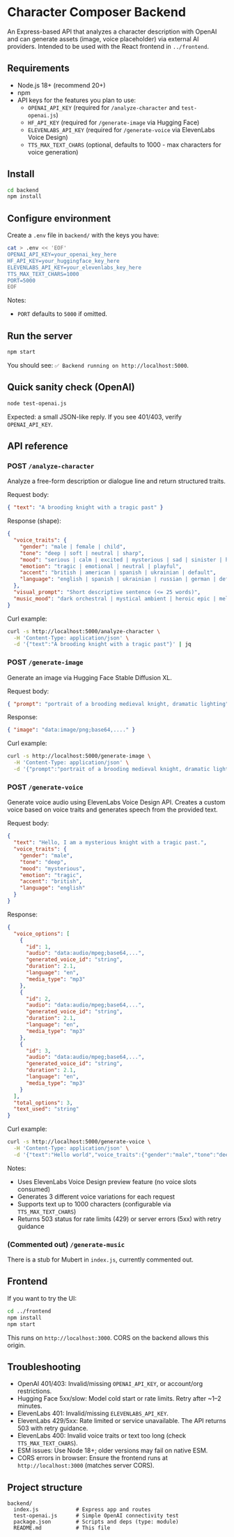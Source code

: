# Character Composer Backend

An Express-based API that analyzes a character description with OpenAI and can generate assets (image, voice placeholder) via external AI providers. Intended to be used with the React frontend in `../frontend`.

## Requirements
- Node.js 18+ (recommend 20+)
- npm
- API keys for the features you plan to use:
  - `OPENAI_API_KEY` (required for `/analyze-character` and `test-openai.js`)
  - `HF_API_KEY` (required for `/generate-image` via Hugging Face)
  - `ELEVENLABS_API_KEY` (required for `/generate-voice` via ElevenLabs Voice Design)
  - `TTS_MAX_TEXT_CHARS` (optional, defaults to 1000 - max characters for voice generation)

## Install
```bash
cd backend
npm install
```

## Configure environment
Create a `.env` file in `backend/` with the keys you have:
```bash
cat > .env << 'EOF'
OPENAI_API_KEY=your_openai_key_here
HF_API_KEY=your_huggingface_key_here
ELEVENLABS_API_KEY=your_elevenlabs_key_here
TTS_MAX_TEXT_CHARS=1000
PORT=5000
EOF
```

Notes:
- `PORT` defaults to `5000` if omitted.

## Run the server
```bash
npm start
```
You should see: `✅ Backend running on http://localhost:5000`.

## Quick sanity check (OpenAI)
```bash
node test-openai.js
```
Expected: a small JSON-like reply. If you see 401/403, verify `OPENAI_API_KEY`.

## API reference

### POST `/analyze-character`
Analyze a free-form description or dialogue line and return structured traits.

Request body:
```json
{ "text": "A brooding knight with a tragic past" }
```

Response (shape):
```json
{
  "voice_traits": {
    "gender": "male | female | child",
    "tone": "deep | soft | neutral | sharp",
    "mood": "serious | calm | excited | mysterious | sad | sinister | happy",
    "emotion": "tragic | emotional | neutral | playful",
    "accent": "british | american | spanish | ukrainian | default",
    "language": "english | spanish | ukrainian | russian | german | default"
  },
  "visual_prompt": "Short descriptive sentence (<= 25 words)",
  "music_mood": "dark orchestral | mystical ambient | heroic epic | melancholic piano | adventurous soundtrack | electronic futuristic | calm acoustic | default"
}
```

Curl example:
```bash
curl -s http://localhost:5000/analyze-character \
  -H 'Content-Type: application/json' \
  -d '{"text":"A brooding knight with a tragic past"}' | jq
```

### POST `/generate-image`
Generate an image via Hugging Face Stable Diffusion XL.

Request body:
```json
{ "prompt": "portrait of a brooding medieval knight, dramatic lighting" }
```

Response:
```json
{ "image": "data:image/png;base64,...." }
```

Curl example:
```bash
curl -s http://localhost:5000/generate-image \
  -H 'Content-Type: application/json' \
  -d '{"prompt":"portrait of a brooding medieval knight, dramatic lighting"}' | jq -r '.image' | head -c 80; echo
```

### POST `/generate-voice`
Generate voice audio using ElevenLabs Voice Design API. Creates a custom voice based on voice traits and generates speech from the provided text.

Request body:
```json
{
  "text": "Hello, I am a mysterious knight with a tragic past.",
  "voice_traits": {
    "gender": "male",
    "tone": "deep",
    "mood": "mysterious",
    "emotion": "tragic",
    "accent": "british",
    "language": "english"
  }
}
```

Response:
```json
{
  "voice_options": [
    {
      "id": 1,
      "audio": "data:audio/mpeg;base64,...",
      "generated_voice_id": "string",
      "duration": 2.1,
      "language": "en",
      "media_type": "mp3"
    },
    {
      "id": 2,
      "audio": "data:audio/mpeg;base64,...",
      "generated_voice_id": "string",
      "duration": 2.1,
      "language": "en",
      "media_type": "mp3"
    },
    {
      "id": 3,
      "audio": "data:audio/mpeg;base64,...",
      "generated_voice_id": "string",
      "duration": 2.1,
      "language": "en",
      "media_type": "mp3"
    }
  ],
  "total_options": 3,
  "text_used": "string"
}
```

Curl example:
```bash
curl -s http://localhost:5000/generate-voice \
  -H 'Content-Type: application/json' \
  -d '{"text":"Hello world","voice_traits":{"gender":"male","tone":"deep","mood":"serious","emotion":"neutral","accent":"american","language":"english"}}' | jq '.voice_options[0].audio' | head -c 80; echo
```

Notes:
- Uses ElevenLabs Voice Design preview feature (no voice slots consumed)
- Generates 3 different voice variations for each request
- Supports text up to 1000 characters (configurable via `TTS_MAX_TEXT_CHARS`)
- Returns 503 status for rate limits (429) or server errors (5xx) with retry guidance

### (Commented out) `/generate-music`
There is a stub for Mubert in `index.js`, currently commented out.

## Frontend
If you want to try the UI:
```bash
cd ../frontend
npm install
npm start
```
This runs on `http://localhost:3000`. CORS on the backend allows this origin.

## Troubleshooting
- OpenAI 401/403: Invalid/missing `OPENAI_API_KEY`, or account/org restrictions.
- Hugging Face 5xx/slow: Model cold start or rate limits. Retry after ~1–2 minutes.
- ElevenLabs 401: Invalid/missing `ELEVENLABS_API_KEY`.
- ElevenLabs 429/5xx: Rate limited or service unavailable. The API returns 503 with retry guidance.
- ElevenLabs 400: Invalid voice traits or text too long (check `TTS_MAX_TEXT_CHARS`).
- ESM issues: Use Node 18+; older versions may fail on native ESM.
- CORS errors in browser: Ensure the frontend runs at `http://localhost:3000` (matches server CORS).

## Project structure
```
backend/
  index.js            # Express app and routes
  test-openai.js      # Simple OpenAI connectivity test
  package.json        # Scripts and deps (type: module)
  README.md           # This file
```
